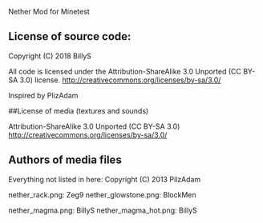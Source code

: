 Nether Mod for Minetest

## License of source code:

Copyright (C) 2018 BillyS

All code is licensed under the Attribution-ShareAlike 3.0 Unported (CC BY-SA 3.0) license.
http://creativecommons.org/licenses/by-sa/3.0/

Inspired by PlizAdam

##License of media (textures and sounds)

Attribution-ShareAlike 3.0 Unported (CC BY-SA 3.0)
http://creativecommons.org/licenses/by-sa/3.0/

## Authors of media files

Everything not listed in here:
Copyright (C) 2013 PilzAdam

nether_rack.png: Zeg9
nether_glowstone.png: BlockMen

nether_magma.png: BillyS
nether_magma_hot.png: BillyS
